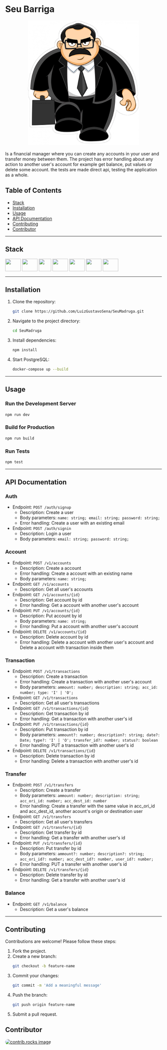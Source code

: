 # Seu Barriga

<div align="center">
<img height="400" src="assets/seubarriga.jpg" />
</div>
</br>
Is a financial manager where you can create any accounts in your user and transfer money between them. The project has error handling about any action to another user's account for example get balance, put values or delete some account. the tests are made direct api, testing the application as a whole.

## Table of Contents

- [Stack](#Stack)
- [Installation](#installation)
- [Usage](#usage)
- [API Documentation](#api-documentation)
- [Contributing](#contributing)
- [Contributor](#contributor)

---

## Stack
<div style="display: inline_block">
    <img height="40" width="50" src="https://cdn.jsdelivr.net/gh/devicons/devicon@latest/icons/typescript/typescript-original.svg" />
    <img height="40" width="50" src="https://cdn.jsdelivr.net/gh/devicons/devicon@latest/icons/nodejs/nodejs-original.svg" />
    <img height="40" width="40" src="https://img.icons8.com/?size=100&id=9Gfx4Dfxl0JK&format=png&color=000000" />
    <img height="40" width="50" src="https://cdn.jsdelivr.net/gh/devicons/devicon@latest/icons/postgresql/postgresql-original.svg" />
    <img height="40" width="50"src="https://cdn.jsdelivr.net/gh/devicons/devicon@latest/icons/knexjs/knexjs-original.svg" />
    <img height="40" width="50" src="https://cdn.jsdelivr.net/gh/devicons/devicon@latest/icons/jest/jest-plain.svg" />
    <img height="40" width="50" src="https://cdn.jsdelivr.net/gh/devicons/devicon@latest/icons/docker/docker-original.svg" />
</div>

---

## Installation

1. Clone the repository:
   ```bash
   git clone https://github.com/LuizGustavoSena/SeuMadruga.git
   ```
2. Navigate to the project directory:
   ```bash
   cd SeuMadruga
   ```
3. Install dependencies:
   ```bash
   npm install
   ```
4. Start PostgreSQL:
   ```bash
   docker-compose up --build
   ```

---

## Usage

### Run the Development Server
```bash
npm run dev
```

### Build for Production
```bash
npm run build
```

### Run Tests
```bash
npm test
```

---

## API Documentation

### Auth
- Endpoint: `POST /auth/signup`
  - Description: Create a user
  - Body parameters: `name: string; email: string; password: string;`
  - Error handling: Create a user with an existing email
- Endpoint: `POST /auth/signin`
  - Description: Login a user
  - Body parameters: `email: string; password: string;`
### Account
- Endpoint: `POST /v1/accounts`
  - Description: Create a account
  - Error handling: Create a account with an existing name
  - Body parameters: `name: string;`
- Endpoint: `GET /v1/accounts`
  - Description: Get all user's accounts 
- Endpoint: `GET /v1/accounts/{id}`
  - Description: Get account by id
  - Error handling: Get a account with another user's account
- Endpoint: `PUT /v1/accounts/{id}`
  - Description: Put account by id
  - Body parameters: `name: string;`
  - Error handling: Put a account with another user's account
- Endpoint: `DELETE /v1/accounts/{id}`
  - Description: Delete account by id
  - Error handling: Delete a account with another user's account and Delete a account with transaction inside them
### Transaction
- Endpoint: `POST /v1/transactions`
  - Description: Create a transaction
  - Error handling: Create a transaction with another user's account
  - Body parameters: `ammount: number; description: string; acc_id: number; type: 'I' | 'O';`
- Endpoint: `GET /v1/transactions`
  - Description: Get all user's transactions
- Endpoint: `GET /v1/transactions/{id}`
  - Description: Get transaction by id
  - Error handling: Get a transaction with another user's id
- Endpoint: `PUT /v1/transactions/{id}`
  - Description: Put transaction by id
  - Body parameters: `ammount?: number; description?: string; date?: Date; type?: 'I' | 'O'; transfer_id?: number; status?: boolean`
  - Error handling: PUT a transaction with another user's id
- Endpoint: `DELETE /v1/transactions/{id}`
  - Description: Delete transaction by id
  - Error handling: Delete a transaction with another user's id
### Transfer
- Endpoint: `POST /v1/transfers`
  - Description: Create a transfer
  - Body parameters: `ammount: number; description: string; acc_ori_id: number; acc_dest_id: number`
  - Error handling: Create a transfer with the same value in acc_ori_id and acc_dest_id, another acount's origin or destination user
- Endpoint: `GET /v1/transfers`
  - Description: Get all user's transfers
- Endpoint: `GET /v1/transfers/{id}`
  - Description: Get transfer by id
  - Error handling: Get a transfer with another user's id
- Endpoint: `PUT /v1/transfers/{id}`
  - Description: Put transfer by id
  - Body parameters: `ammount?: number; description?: string; acc_ori_id?: number; acc_dest_id?: number, user_id?: number;`
  - Error handling: PUT a transfer with another user's id
- Endpoint: `DELETE /v1/transfers/{id}`
  - Description: Delete transfer by id
  - Error handling: Get a transfer with another user's id
### Balance
- Endpoint: `GET /v1/balance`
  - Description: Get a user's balance

---

## Contributing

Contributions are welcome! Please follow these steps:
1. Fork the project.
2. Create a new branch:
   ```bash
   git checkout -b feature-name
   ```
3. Commit your changes:
   ```bash
   git commit -m 'Add a meaningful message'
   ```
4. Push the branch:
   ```bash
   git push origin feature-name
   ```
5. Submit a pull request.

## Contributor

<a href="https://github.com/LuizGustavoSena">
  <img height="60" width="60" style="border-radius: 50px" src="https://avatars.githubusercontent.com/u/69394005?v=4" alt="contrib.rocks image" />
</a>